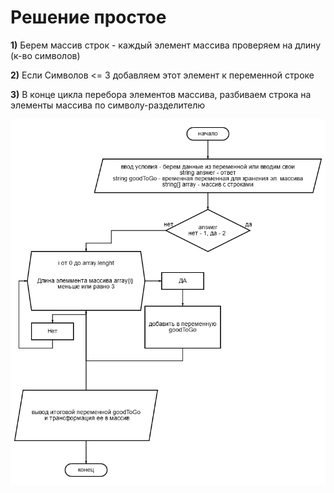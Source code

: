 ﻿<h1> Решение простое </h1>

**1)** Берем массив строк - каждый элемент массива проверяем на длину (к-во символов)

**2)** Если Символов <= 3 добавляем этот элемент к переменной строке

**3)** В конце цикла перебора элементов массива, разбиваем строка на элементы массива по символу-разделителю

<img src="diagram(1).png">